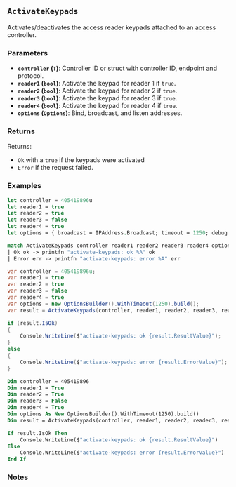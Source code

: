 ## `ActivateKeypads`

Activates/deactivates the access reader keypads attached to an access controller.

### Parameters
- **`controller` (`T`)**: Controller ID or struct with controller ID, endpoint and protocol.
- **`reader1` (`bool`)**: Activate the keypad for reader 1 if `true`.
- **`reader2` (`bool`)**: Activate the keypad for reader 2 if `true`.
- **`reader3` (`bool`)**: Activate the keypad for reader 3 if `true`.
- **`reader4` (`bool`)**: Activate the keypad for reader 4 if `true`.
- **`options` (`Options`)**: Bind, broadcast, and listen addresses.

### Returns

Returns:
- `Ok` with a `true` if the keypads were activated
- `Error` if the request failed.

### Examples

```fsharp
let controller = 405419896u
let reader1 = true
let reader2 = true
let reader3 = false
let reader4 = true
let options = { broadcast = IPAddress.Broadcast; timeout = 1250; debug = true }

match ActivateKeypads controller reader1 reader2 reader3 reader4 options with
| Ok ok -> printfn "activate-keypads: ok %A" ok
| Error err -> printfn "activate-keypads: error %A" err
```

```csharp
var controller = 405419896u;
var reader1 = true
var reader2 = true
var reader3 = false
var reader4 = true
var options = new OptionsBuilder().WithTimeout(1250).build();
var result = ActivateKeypads(controller, reader1, reader2, reader3, reader4, options);

if (result.IsOk)
{
    Console.WriteLine($"activate-keypads: ok {result.ResultValue}");
}
else
{
    Console.WriteLine($"activate-keypads: error {result.ErrorValue}");
}
```

```vb
Dim controller = 405419896
Dim reader1 = True
Dim reader2 = True
Dim reader3 = False
Dim reader4 = True
Dim options As New OptionsBuilder().WithTimeout(1250).build()
Dim result = ActivateKeypads(controller, reader1, reader2, reader3, reader4, options)

If result.IsOk Then
    Console.WriteLine($"activate-keypads: ok {result.ResultValue}")
Else
    Console.WriteLine($"activate-keypads: error {result.ErrorValue}")
End If
```

### Notes
